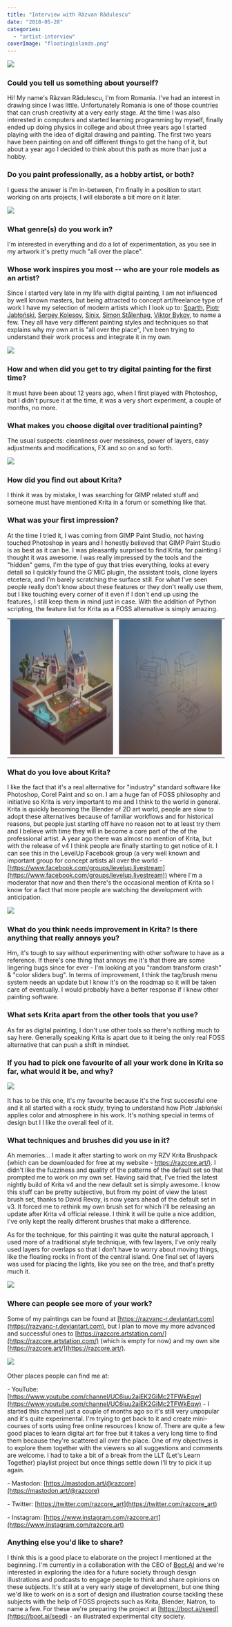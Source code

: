 ```yaml
---
title: "Interview with Răzvan Rădulescu"
date: "2018-05-28"
categories: 
  - "artist-interview"
coverImage: "floatingislands.png"
---
```


![](/images/posts/2018/holiday.png)

### Could you tell us something about yourself?

Hi! My name's Răzvan Rădulescu, I'm from Romania. I've had an interest in drawing since I was little. Unfortunately Romania is one of those countries that can crush creativity at a very early stage. At the time I was also interested in computers and started learning programming by myself, finally ended up doing physics in college and about three years ago I started playing with the idea of digital drawing and painting. The first two years have been painting on and off different things to get the hang of it, but about a year ago I decided to think about this path as more than just a hobby.

### Do you paint professionally, as a hobby artist, or both?

I guess the answer is I'm in-between, I'm finally in a position to start working on arts projects, I will elaborate a bit more on it later.

![](/images/posts/2018/dog.png)

### What genre(s) do you work in?

I'm interested in everything and do a lot of experimentation, as you see in my artwork it's pretty much "all over the place".

### Whose work inspires you most -- who are your role models as an artist?

Since I started very late in my life with digital painting, I am not influenced by well known masters, but being attracted to concept art/freelance type of work I have my selection of modern artists which I look up to: [Sparth](https://sparth.artstation.com/), [Piotr Jabłoński](https://nicponim.artstation.com/), [Sergey Kolesov](https://peleng.artstation.com/), [Sinix](https://www.youtube.com/channel/UCUQTqWAaSzhAKRanOpes1nA), [Simon Stålenhag](http://www.simonstalenhag.se/), [Viktor Bykov](http://linesandcolors.com/2012/01/05/viktor-bykov/), to name a few. They all have very different painting styles and techniques so that explains why my own art is "all over the place", I've been trying to understand their work process and integrate it in my own.

![](/images/posts/2018/cat.png)

### How and when did you get to try digital painting for the first time?

It must have been about 12 years ago, when I first played with Photoshop, but I didn't pursue it at the time, it was a very short experiment, a couple of months, no more.

### What makes you choose digital over traditional painting?

The usual suspects: cleanliness over messiness, power of layers, easy adjustments and modifications, FX and so on and so forth.

![](/images/posts/2018/headlights.png)

### How did you find out about Krita?

I think it was by mistake, I was searching for GIMP related stuff and someone must have mentioned Krita in a forum or something like that.

### What was your first impression?

At the time I tried it, I was coming from GIMP Paint Studio, not having touched Photoshop in years and I honestly believed that GIMP Paint Studio is as best as it can be. I was pleasantly surprised to find Krita, for painting I thought it was awesome. I was really impressed by the tools and the "hidden" gems, I'm the type of guy that tries everything, looks at every detail so I quickly found the G'MIC plugin, the assistant tools, clone layers etcetera, and I'm barely scratching the surface still. For what I've seen people really don't know about these features or they don't really use them, but I like touching every corner of it even if I don't end up using the features, I still keep them in mind just in case. With the addition of Python scripting, the feature list for Krita as a FOSS alternative is simply amazing.

<table><tbody><tr><td><img class="alignnone wp-image-6603" src="images/house-300x234.png" alt="" width="400" height="313"></td><td><img class="wp-image-6606 alignnone" src="images/houseprocess.gif" alt="" width="400" height="313"></td></tr></tbody></table>

### What do you love about Krita?

I like the fact that it's a real alternative for "industry" standard software like Photoshop, Corel Paint and so on. I am a huge fan of FOSS philosophy and initiative so Krita is very important to me and I think to the world in general. Krita is quickly becoming the Blender of 2D art world, people are slow to adopt these alternatives because of familiar workflows and for historical reasons, but people just starting off have no reason not to at least try them and I believe with time they will in become a core part of the of the professional artist. A year ago there was almost no mention of Krita, but with the release of v4 I think people are finally starting to get notice of it. I can see this in the LevelUp Facebook group (a very well known and important group for concept artists all over the world - [https://www.facebook.com/groups/levelup.livestream](https://www.facebook.com/groups/levelup.livestream)) where I'm a moderator that now and then there's the occasional mention of Krita so I know for a fact that more people are watching the development with anticipation.

![](/images/posts/2018/weaponize.png)

### What do you think needs improvement in Krita? Is there anything that really annoys you?

Hm, it's tough to say without experimenting with other software to have as a reference. If there's one thing that annoys me it's that there are some lingering bugs since for ever - I'm looking at you "random transform crash" & "color sliders bug". In terms of improvement, I think the tag/brush menu system needs an update but I know it's on the roadmap so it will be taken care of eventually. I would probably have a better response if I knew other painting software.

### What sets Krita apart from the other tools that you use?

As far as digital painting, I don't use other tools so there's nothing much to say here. Generally speaking Krita is apart due to it being the only real FOSS alternative that can push a shift in mindset.

### If you had to pick one favourite of all your work done in Krita so far, what would it be, and why?

![](/images/posts/2018/floatingislands.png)

It has to be this one, it's my favourite because it's the first successful one and it all started with a rock study, trying to understand how Piotr Jabłoński applies color and atmosphere in his work. It's nothing special in terms of design but I I like the overall feel of it.

### What techniques and brushes did you use in it?

Ah memories... I made it after starting to work on my RZV Krita Brushpack (which can be downloaded for free at my website - [https://razcore.art/)](https://razcore.art/). I didn't like the fuzziness and quality of the patterns of the default set so that prompted me to work on my own set. Having said that, I've tried the latest nightly build of Krita v4 and the new default set is simply awesome. I know this stuff can be pretty subjective, but from my point of view the latest brush set, thanks to David Revoy, is now years ahead of the default set in v3. It forced me to rethink my own brush set for which I'll be releasing an update after Krita v4 official release. I think it will be quite a nice addition, I've only kept the really different brushes that make a difference.

As for the technique, for this painting it was quite the natural approach, I used more of a traditional style technique, with few layers, I've only really used layers for overlaps so that I don't have to worry about moving things, like the floating rocks in front of the central island. One final set of layers was used for placing the lights, like you see on the tree, and that's pretty much it.

![](/images/posts/2018/greeneyes.png)

### Where can people see more of your work?

Some of my paintings can be found at [https://razvanc-r.deviantart.com](https://razvanc-r.deviantart.com), but I plan to move my more advanced and successful ones to [https://razcore.artstation.com/](https://razcore.artstation.com/) (which is empty for now) and my own site [https://razcore.art/](https://razcore.art/).

![](/images/posts/2018/desk.png)

Other places people can find me at:

\- YouTube: [https://www.youtube.com/channel/UC6iuu2ajEK2GiMc2TFWkEqw](https://www.youtube.com/channel/UC6iuu2ajEK2GiMc2TFWkEqw) - I started this channel just a couple of months ago so it's still very unpopular and it's quite experimental. I'm trying to get back to it and create mini-courses of sorts using free online resources I know of. There are quite a few good places to learn digital art for free but it takes a very long time to find them because they're scattered all over the place. One of my objectives is to explore them together with the viewers so all suggestions and comments are welcome. I had to take a bit of a break from the LLT (Let's Learn Together) playlist project but once things settle down I'll try to pick it up again.

\- Mastodon: [https://mastodon.art/@razcore](https://mastodon.art/@razcore)

\- Twitter: [https://twitter.com/razcore_art](https://twitter.com/razcore_art)

\- Instagram: [https://www.instagram.com/razcore.art](https://www.instagram.com/razcore.art)

### Anything else you'd like to share?

I think this is a good place to elaborate on the project I mentioned at the beginning. I'm currently in a collaboration with the CEO of [Boot.AI](https://boot.ai) and we're interested in exploring the idea for a future society through design illustrations and podcasts to engage people to think and share opinions on these subjects. It's still at a very early stage of development, but one thing we'd like to work on is a sort of design and illustration course tackling these subjects with the help of FOSS projects such as Krita, Blender, Natron, to name a few. For these we're preparing the project at [https://boot.ai/seed](https://boot.ai/seed) - an illustrated experimental city society.
